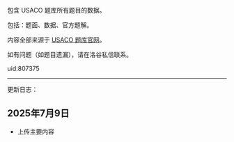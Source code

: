 包含 USACO 题库所有题目的数据。

包括：题面、数据、官方题解。

内容全部来源于 [USACO 题库官网](https://usaco.training/)。

如有问题（如题目遗漏），请在洛谷私信联系。

uid:807375

---

更新日志：

## 2025年7月9日

- 上传主要内容
